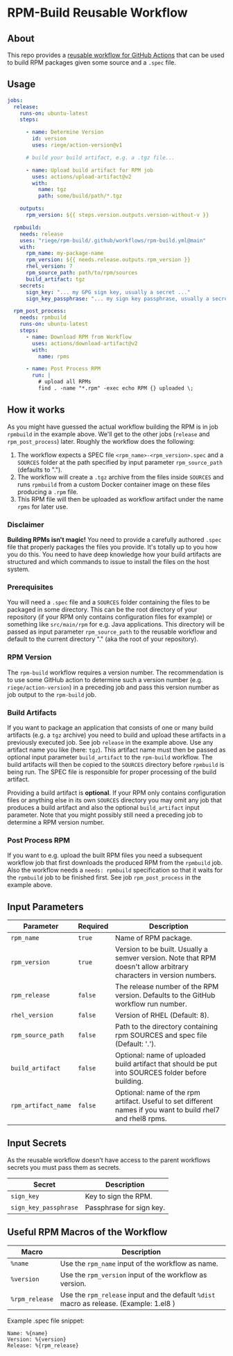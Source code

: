# RPM-Build Reusable Workflow

## About

This repo provides a [reusable workflow for GitHub Actions](https://docs.github.com/en/actions/learn-github-actions/reusing-workflows)
that can be used to build RPM packages given some source and a `.spec` file.

## Usage

```yaml
jobs:
  release:
    runs-on: ubuntu-latest
    steps:

      - name: Determine Version
        id: version
        uses: riege/action-version@v1

      # build your build artifact, e.g. a .tgz file...

      - name: Upload build artifact for RPM job
        uses: actions/upload-artifact@v2
        with:
          name: tgz
          path: some/build/path/*.tgz

    outputs:
      rpm_version: ${{ steps.version.outputs.version-without-v }}

  rpmbuild:
    needs: release
    uses: "riege/rpm-build/.github/workflows/rpm-build.yml@main"
    with:
      rpm_name: my-package-name
      rpm_version: ${{ needs.release.outputs.rpm_version }}
      rhel_version: 7
      rpm_source_path: path/to/rpm/sources
      build_artifact: tgz
    secrets:
      sign_key: "... my GPG sign key, usually a secret ..."
      sign_key_passphrase: "... my sign key passphrase, usually a secret ..."

  rpm_post_process:
    needs: rpmbuild
    runs-on: ubuntu-latest
    steps:
      - name: Download RPM from Workflow
        uses: actions/download-artifact@v2
        with:
          name: rpms

      - name: Post Process RPM
        run: |
          # upload all RPMs
          find . -name "*.rpm" -exec echo RPM {} uploaded \;
```

## How it works

As you might have guessed the actual workflow building the RPM is in job
`rpmbuild` in the example above. We'll get to the other jobs (`release` and
`rpm_post_process`) later. Roughly the workflow does the following:

1. The workflow expects a SPEC file `<rpm_name>-<rpm_version>.spec` and a
`SOURCES` folder at the path specified by input parameter `rpm_source_path`
(defaults to ".").
2. The workflow will create a `.tgz` archive from the files inside `SOURCES`
and runs `rpmbuild` from a custom Docker container image on these files
producing a `.rpm` file.
3. This RPM file will then be uploaded as workflow artifact under the name
`rpms` for later use.

### Disclaimer

**Building RPMs isn't magic!** You need to provide a carefully authored `.spec`
file that properly packages the files you provide. It's totally up to you how
you do this. You need to have deep knowledge how your build artifacts are
structured and which commands to issue to install the files on the host system.

### Prerequisites

You will need a `.spec` file and a `SOURCES` folder containing the files to be
packaged in some directory. This can be the root directory of your repository
(if your RPM only contains configuration files for example) or something like
`src/main/rpm` for e.g. Java applications. This directory will be passed as
input parameter `rpm_source_path` to the reusable workflow and default to the
current directory "." (aka the root of your repository).

### RPM Version

The `rpm-build` workflow requires a version number. The recommendation is to
use some GitHub action to determine such a version number (e.g.
`riege/action-version`) in a preceding job and pass this version number as
job output to the `rpm-build` job.

### Build Artifacts

If you want to package an application that consists of one or many build
artifacts (e.g. a `tgz` archive) you need to build and upload these artifacts
in a previously executed job. See job `release` in the example above. Use any
artifact name you like (here: `tgz`). This artifact name must then be passed
as optional input parameter `build_artifact` to the `rpm-build` workflow. The
build artifacts will then be copied to the `SOURCES` directory before
`rpmbuild` is being run. The SPEC file is responsible for proper processing of
the build artifact.

Providing a build artifact is **optional**. If your RPM only contains
configuration files or anything else in its own `SOURCES` directory you may
omit any job that produces a build artifact and also the optional
`build_artifact` input parameter. Note that you might possibly still need a
preceding job to determine a RPM version number.

### Post Process RPM

If you want to e.g. upload the built RPM files you need a subsequent workflow
job that first downloads the produced RPM from the `rpmbuild` job. Also the
workflow needs a `needs: rpmbuild` specification so that it waits for the
`rpmbuild` job to be finished first. See job `rpm_post_process` in the example
above.

## Input Parameters

| Parameter | Required | Description |
| --- | --- | --- |
| `rpm_name` | `true` | Name of RPM package. |
| `rpm_version` | `true` | Version to be built. Usually a semver version. Note that RPM doesn't allow arbitrary characters in version numbers. |
| `rpm_release` | `false` | The release number of the RPM version. Defaults to the GitHub workflow run number. |
| `rhel_version` | `false` | Version of RHEL (Default: 8). |
| `rpm_source_path` | `false` | Path to the directory containing rpm SOURCES and spec file (Default: '.'). |
| `build_artifact` | `false` | Optional: name of uploaded build artifact that should be put into SOURCES folder before building. |
| `rpm_artifact_name` | `false` | Optional: name of the rpm artifact. Useful to set different names if you want to build rhel7 and rhel8 rpms. |

## Input Secrets

As the reusable workflow doesn't have access to the parent workflows secrets
you must pass them as secrets.

| Secret | Description |
| --- | --- |
| `sign_key` | Key to sign the RPM. |
| `sign_key_passphrase` | Passphrase for sign key. |

## Useful RPM Macros of the Workflow

| Macro | Description |
| --- | --- |
| `%name` | Use the `rpm_name` input of the workflow as name. |
| `%version` | Use the `rpm_version` input of the workflow as version. |
| `%rpm_release` | Use the `rpm_release` input and the default `%dist` macro as release. (Example: 1.el8 ) |

Example .spec file snippet:

```spec
Name: %{name}
Version: %{version}
Release: %{rpm_release}
```
